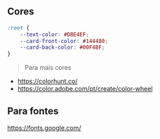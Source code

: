 ## Cores

```css
:root {
    --text-color: #DBE4EF;
    --card-front-color: #144480;
    --card-back-color: #00F4BF;
}
```
> Para mais cores

- https://colorhunt.co/
- https://color.adobe.com/pt/create/color-wheel

## Para fontes
https://fonts.google.com/
